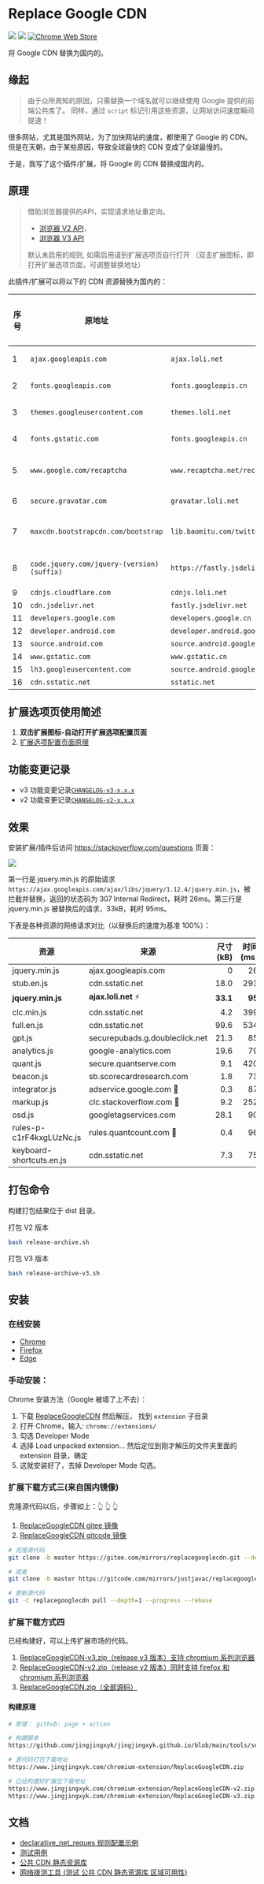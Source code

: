 # Replace Google CDN

[![](https://img.shields.io/github/issues/justjavac/ReplaceGoogleCDN.svg)](https://github.com/justjavac/ReplaceGoogleCDN/issues)
[![](https://img.shields.io/github/release/justjavac/ReplaceGoogleCDN.svg)](https://github.com/justjavac/ReplaceGoogleCDN/releases)
[![Chrome Web Store](https://img.shields.io/chrome-web-store/v/kpampjmfiopfpkkepbllemkibefkiice.svg)](https://chrome.google.com/webstore/detail/kpampjmfiopfpkkepbllemkibefkiice)

将 Google CDN 替换为国内的。

## 缘起

> 由于众所周知的原因，只需替换一个域名就可以继续使用 Google 提供的前端公共库了。
> 同样，通过 `script` 标记引用这些资源，让网站访问速度瞬间提速！

很多网站，尤其是国外网站，为了加快网站的速度，都使用了 Google 的 CDN。
但是在天朝，由于某些原因，导致全球最快的 CDN 变成了全球最慢的。

于是，我写了这个插件/扩展，将 Google 的 CDN 替换成国内的。

## 原理

> 借助浏览器提供的API，实现请求地址重定向。
>
> -   [浏览器 V2 API](https://developer.mozilla.org/en-US/docs/Mozilla/Add-ons/WebExtensions/API/webRequest)，
> -   [浏览器 V3 API](https://developer.mozilla.org/en-US/docs/Mozilla/Add-ons/WebExtensions/API/declarativeNetRequest)
>
> 默认未启用的规则, 如需启用请到扩展选项页自行打开 （双击扩展图标，即打开扩展选项页面，可调整替换地址）

此插件/扩展可以将以下的 CDN 资源替换为国内的：

| 序号 | 原地址                                        | 替换后的地址                                                              | 是否启用 | 键鼠                  |
|----|--------------------------------------------|---------------------------------------------------------------------|------|---------------------|
| 1  | `ajax.googleapis.com`                      | `ajax.loli.net`                                                     | ✅    | 前端公共库               |
| 2  | `fonts.googleapis.com`                     | `fonts.googleapis.cn`                                               | ✅    | 免费字体库               |
| 3  | `themes.googleusercontent.com`             | `themes.loli.net`                                                   | ✅    | fonts 资源引用          |
| 4  | `fonts.gstatic.com`                        | `fonts.googleapis.cn`                                               | ✅    | 免费字体库               |
| 5  | `www.google.com/recaptcha`                 | `www.recaptcha.net/recaptcha`                                       | ✅    | Google 图像验证库        |
| 6  | `secure.gravatar.com`                      | `gravatar.loli.net`                                                 | ✅    | gravatar 头像         |
| 7  | `maxcdn.bootstrapcdn.com/bootstrap`        | `lib.baomitu.com/twitter-bootstrap/`                                | ✅    | bootstrap 框架使用的 CDN |
| 8  | `code.jquery.com/jquery-(version)(suffix)` | `https://fastly.jsdelivr.net/npm/jquery@$verson/dist/jquery$suffix` | ✅    | jquery 框架使用的 CDN    |
| 9  | `cdnjs.cloudflare.com`                     | `cdnjs.loli.net`                                                    | -    | -                   |
| 10 | `cdn.jsdelivr.net`                         | `fastly.jsdelivr.net`                                               | -    | -                   |
| 11 | `developers.google.com`                    | `developers.google.cn`                                              | -    | -                   |
| 12 | `developer.android.com`                    | `developer.android.google.cn`                                       | -    | -                   |
| 13 | `source.android.com`                       | `source.android.google.cn`                                          | -    | -                   |
| 14 | `www.gstatic.com`                          | `www.gstatic.cn`                                                    | -    | -                   |
| 15 | `lh3.googleusercontent.com`                | `source.android.google.cn`                                          | -    | -                   |
| 16 | `cdn.sstatic.net`                          | `sstatic.net`                                                       | -    | -                   |

## 扩展选项页使用简述

1. <strong>双击扩展图标-自动打开扩展选项配置页面</strong>
1. [扩展选项配置页面原理](extension/options_ui/README.md)

## 功能变更记录

-   v3 功能变更记录[`CHANGELOG-v3-x.x.x`](CHANGELOG-v3-x.x.x.md)
-   v2 功能变更记录[`CHANGELOG-v2-x.x.x`](CHANGELOG-v2-x.x.x.md)

## 效果

安装扩展/插件后访问 <https://stackoverflow.com/questions> 页面：

![](./screen-sof.png)

第一行是 jquery.min.js 的原始请求
`https://ajax.googleapis.com/ajax/libs/jquery/1.12.4/jquery.min.js`，被拦截并替换，返回的状态码为
307 Internal Redirect，耗时 26ms。第三行是 jquery.min.js
被替换后的请求，33kB，耗时 95ms。

下表是各种资源的网络请求对比（以替换后的速度为基准 100%）：

| 资源                     | 来源                           | 尺寸(kB) | 时间(ms) | 速度(B/ms) |   百分比 |
| ------------------------ | ------------------------------ | -------: | -------: | ---------: | -------: |
| jquery.min.js            | ajax.googleapis.com            |        0 |       26 |          - |        - |
| stub.en.js               | cdn.sstatic.net                |     18.0 |      293 |       61.4 |      18% |
| **jquery.min.js**        | **ajax.loli.net** ⚡️          | **33.1** |   **95** |  **348.4** | **100%** |
| clc.min.js               | cdn.sstatic.net                |      4.2 |      399 |       10.5 |      30% |
| full.en.js               | cdn.sstatic.net                |     99.6 |      534 |      186.5 |      54% |
| gpt.js                   | securepubads.g.doubleclick.net |     21.3 |       85 |      250.6 |      72% |
| analytics.js             | google-analytics.com           |     19.6 |       79 |      248.1 |      71% |
| quant.js                 | secure.quantserve.com          |      9.1 |      420 |       21.7 |      62% |
| beacon.js                | sb.scorecardresearch.com       |      1.8 |       73 |       24.7 |      71% |
| integrator.js            | adservice.google.com 🐌        |      0.3 |       87 |        3.4 |       1% |
| markup.js                | clc.stackoverflow.com 🐌       |      9.2 |      252 |       36.5 |      10% |
| osd.js                   | googletagservices.com          |     28.1 |       90 |      312.2 |      89% |
| rules-p-c1rF4kxgLUzNc.js | rules.quantcount.com 🐌        |      0.4 |       96 |        4.2 |       1% |
| keyboard-shortcuts.en.js | cdn.sstatic.net                |      7.3 |       75 |       97.3 |    27.9% |

## 打包命令

构建打包结果位于 dist 目录。

打包 V2 版本

```bash
bash release-archive.sh
```

打包 V3 版本

```bash
bash release-archive-v3.sh
```

## 安装

### 在线安装

-   [Chrome](https://chrome.google.com/webstore/detail/replace-google-cdn/kpampjmfiopfpkkepbllemkibefkiice)
-   [Firefox](https://addons.mozilla.org/zh-CN/firefox/addon/google-cdn-replace/)
-   [Edge](https://microsoftedge.microsoft.com/addons/detail/replace-google-cdn/cojepngjobmaiajphkijbdcdjnnjhpjc)

### 手动安装：

Chrome 安装方法（Google 被墙了上不去）：

1. 下载
   [ReplaceGoogleCDN](https://github.com/justjavac/ReplaceGoogleCDN/archive/master.zip)
   然后解压， 找到 `extension` 子目录
1. 打开 Chrome，输入: `chrome://extensions/`
1. 勾选 Developer Mode
1. 选择 Load unpacked extension... 然后定位到刚才解压的文件夹里面的 extension
   目录，确定
1. 这就安装好了，去掉 Developer Mode 勾选。

### 扩展下载方式三(来自国内镜像)

克隆源代码以后，步骤如上：:point_up_2: :point_up_2: :point_up_2:

1. [ReplaceGoogleCDN gitee 镜像](https://gitee.com/mirrors/replacegooglecdn)
1. [ReplaceGoogleCDN gitcode 镜像](https://gitcode.com/mirrors/justjavac/replacegooglecdn.git)

```bash
# 克隆源代码
git clone -b master https://gitee.com/mirrors/replacegooglecdn.git --depth=1 --progress

# 或者
git clone -b master https://gitcode.com/mirrors/justjavac/replacegooglecdn.git --depth=1 --progress

# 更新源代码
git -C replacegooglecdn pull --depth=1 --progress --rebase
```

### 扩展下载方式四

已经构建好，可以上传扩展市场的代码。

1. [ReplaceGoogleCDN-v3.zip（release v3 版本）支持 chromium 系列浏览器](https://www.jingjingxyk.com/chromium-extension/ReplaceGoogleCDN-v3.zip)
1. [ReplaceGoogleCDN-v2.zip（release v2 版本）同时支持 firefox 和 chromium 系列浏览器](https://www.jingjingxyk.com/chromium-extension/ReplaceGoogleCDN-v2.zip)
1. [ReplaceGoogleCDN.zip（全部源码）](https://www.jingjingxyk.com/chromium-extension/ReplaceGoogleCDN.zip)

#### 构建原理

```bash
# 原理： github: page + action

# 构建脚本
https://github.com/jingjingxyk/jingjingxyk.github.io/blob/main/tools/setup-gh-pages-step-02-chromium-extension.sh

# 源代码打包下载地址
https://www.jingjingxyk.com/chromium-extension/ReplaceGoogleCDN.zip

# 已经构建好扩展包下载地址
https://www.jingjingxyk.com/chromium-extension/ReplaceGoogleCDN-v2.zip
https://www.jingjingxyk.com/chromium-extension/ReplaceGoogleCDN-v3.zip
```

## 文档

-   [declarative_net_reques 规则配置示例](extension/rules/README.md)
-   [测试用例](test/README.md)
-   [公共 CDN 静态资源库](public-cdn.md)
-   [网络拨测工具 (测试 公共 CDN 静态资源库 区域可用性)](tools/net-detect.md)
